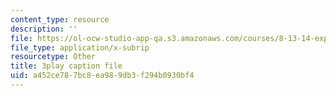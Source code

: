 ```yaml
---
content_type: resource
description: ''
file: https://ol-ocw-studio-app-qa.s3.amazonaws.com/courses/8-13-14-experimental-physics-i-ii-junior-lab-fall-2016-spring-2017/a452ce787bc8ea989db3f294b0930bf4_d7_bZxCErjo.srt
file_type: application/x-subrip
resourcetype: Other
title: 3play caption file
uid: a452ce78-7bc8-ea98-9db3-f294b0930bf4
---
```

